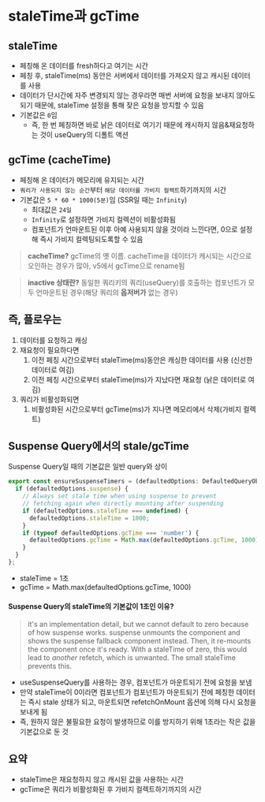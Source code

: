 # staleTime과 gcTime

## staleTime

- 페칭해 온 데이터를 fresh하다고 여기는 시간
- 페칭 후, staleTime(ms) 동안은 서버에서 데이터를 가져오지 않고 캐시된 데이터를 사용
- 데이터가 단시간에 자주 변경되지 않는 경우라면 매번 서버에 요청을 보내지 않아도 되기 때문에, staleTime 설정을 통해 잦은 요청을 방지할 수 있음
- 기본값은 `0`임
  - 즉, 한 번 페칭하면 바로 낡은 데이터로 여기기 때문에 캐시하지 않음&재요청하는 것이 useQuery의 디폴트 액션

## gcTime (cacheTime)

- 페칭해 온 데이터가 메모리에 유지되는 시간
- `쿼리가 사용되지 않는 순간`부터 `해당 데이터를 가비지 컬렉트`하기까지의 시간
- 기본값은 `5 * 60 * 1000(5분)`임 (SSR일 때는 `Infinity`)
  - 최대값은 `24일`
  - `Infinity`로 설정하면 가비지 컬렉션이 비활성화됨
  - 컴포넌트가 언마운트된 이후 아예 사용되지 않을 것이라 느낀다면, 0으로 설정해 즉시 가비지 컬렉팅되도록할 수 있음

> **cacheTime?**
> gcTime의 옛 이름. cacheTime을 데이터가 캐시되는 시간으로 오인하는 경우가 많아, v5에서 gcTime으로 rename됨

> **inactive 상태란?**
> 동일한 쿼리키의 쿼리(useQuery)를 호출하는 컴포넌트가 모두 언마운트된 경우(해당 쿼리의 **옵저버가** 없는 경우)

## 즉, 플로우는

1. 데이터를 요청하고 캐싱
2. 재요청이 필요하다면
   1. 이전 페칭 시간으로부터 staleTime(ms)동안은 캐싱한 데이터를 사용 (신선한 데이터로 여김)
   2. 이전 페칭 시간으로부터 staleTime(ms)가 지났다면 재요청 (낡은 데이터로 여김)
3. 쿼리가 비활성화되면
   1. 비활성화된 시간으로부터 gcTime(ms)가 지나면 메모리에서 삭제(가비지 컬렉트)

## Suspense Query에서의 stale/gcTime

Suspense Query일 때의 기본값은 일반 query와 상이

```jsx
export const ensureSuspenseTimers = (defaultedOptions: DefaultedQueryObserverOptions<any, any, any, any, any>) => {
  if (defaultedOptions.suspense) {
    // Always set stale time when using suspense to prevent
    // fetching again when directly mounting after suspending
    if (defaultedOptions.staleTime === undefined) {
      defaultedOptions.staleTime = 1000;
    }
    if (typeof defaultedOptions.gcTime === 'number') {
      defaultedOptions.gcTime = Math.max(defaultedOptions.gcTime, 1000);
    }
  }
};
```

- staleTime = 1초
- gcTime = Math.max(defaultedOptions.gcTime, 1000)

#### **Suspense Query의 staleTime의 기본값이 1초인 이유?**

> it's an implementation detail, but we cannot default to zero because of how suspense works. suspense unmounts the component and shows the suspense fallback component instead. Then, it re-mounts the component once it's ready. With a staleTime of zero, this would lead to *another* refetch, which is unwanted. The small staleTime prevents this.

- useSuspenseQuery를 사용하는 경우, 컴포넌트가 마운트되기 전에 요청을 보냄
- 만약 staleTime이 0이라면 컴포넌트가 컴포넌트가 마운트되기 전에 페칭한 데이터는 즉시 stale 상태가 되고, 마운트되면 refetchOnMount 옵션에 의해 다시 요청을 보내게 됨
- 즉, 원하지 않은 불필요한 요청이 발생하므로 이를 방지하기 위해 1초라는 작은 값을 기본값으로 둔 것

## 요약

- staleTime은 재요청하지 않고 캐시된 값을 사용하는 시간
- gcTime은 쿼리가 비활성화된 후 가비지 컬렉트하기까지의 시간

